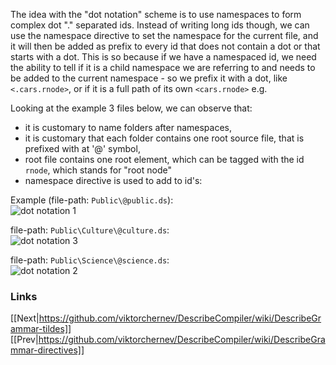 The idea with the "dot notation" scheme is to use namespaces to form complex dot "." separated ids. Instead of writing long ids though, we can use the namespace directive to set the namespace for the current file, and it will then be added as prefix to every id that does not contain a dot or that starts with a dot. This is so because if we have a namespaced id, we need the ability to tell if it is a child namespace we are referring to and needs to be added to the current namespace - so we prefix it with a dot, like `<.cars.rnode>`, or if it is a full path of its own `<cars.rnode>` e.g.   
  
Looking at the example 3 files below, we can observe that:  
* it is customary to name folders after namespaces,  
* it is customary that each folder contains one root source file, that is prefixed with at '@' symbol,  
* root file contains one root element, which can be tagged with the id `rnode`, which stands for "root node"  
* namespace directive is used to add to id's:  
  
Example (file-path: `Public\@public.ds`):  
![dot notation 1](https://github.com/viktorchernev/DescribeCompiler/assets/72315339/dba53511-0602-4e95-9f04-ca105a7a6903)

file-path: `Public\Culture\@culture.ds`:  
![dot notation 3](https://github.com/viktorchernev/DescribeCompiler/assets/72315339/37f56df0-73c5-4c36-af26-ed149b4a5019)

file-path: `Public\Science\@science.ds`:  
![dot notation 2](https://github.com/viktorchernev/DescribeCompiler/assets/72315339/6b5235a1-4c50-468f-b463-c14bfbf67479)  
  

### Links
[[Next|https://github.com/viktorchernev/DescribeCompiler/wiki/DescribeGrammar-tildes]]  
[[Prev|https://github.com/viktorchernev/DescribeCompiler/wiki/DescribeGrammar-directives]]  
